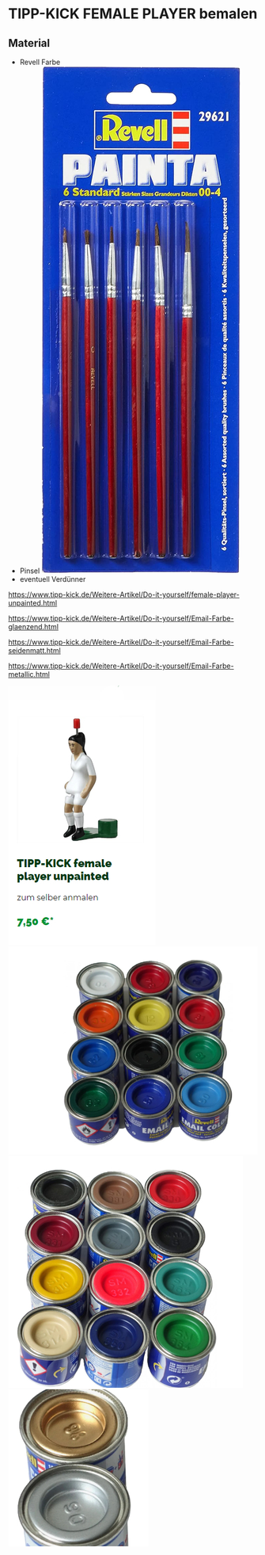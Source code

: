 # TIPP-KICK FEMALE PLAYER bemalen

## Material

+ Revell Farbe
+ Pinsel ![Pinsel](images/71ZrvbxA81L._AC_SL1500_.jpg)
+ eventuell Verdünner

<https://www.tipp-kick.de/Weitere-Artikel/Do-it-yourself/female-player-unpainted.html>

<https://www.tipp-kick.de/Weitere-Artikel/Do-it-yourself/Email-Farbe-glaenzend.html>

<https://www.tipp-kick.de/Weitere-Artikel/Do-it-yourself/Email-Farbe-seidenmatt.html>

<https://www.tipp-kick.de/Weitere-Artikel/Do-it-yourself/Email-Farbe-metallic.html>

![Kickerin weiß](images/female.jpg)
![Revell Gläzend](images/revell_glaezend.jpg)
![Revell Seitenmatt](images/revell_seitenmatt.jpg)
![Revell Metaallic](images/revell_metallic.jpg)
